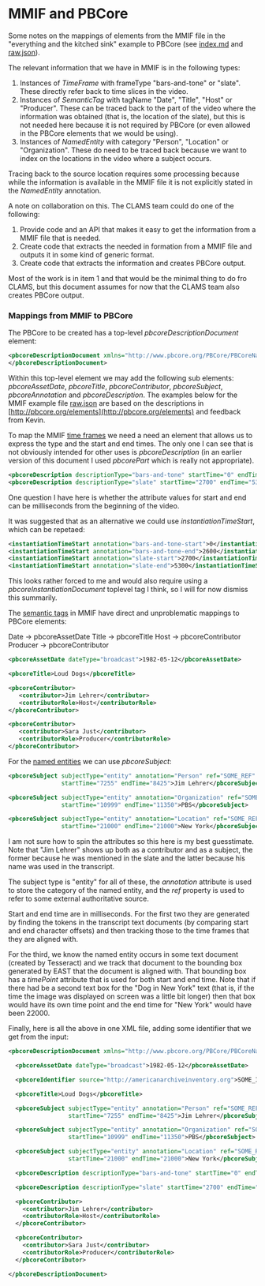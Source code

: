 # MMIF and PBCore

Some notes on the mappings of elements from the MMIF file in the "everything and the kitched sink" example to PBCore (see [index.md](index) and [raw.json](raw.json)).

The relevant information that we have in MMIF is in the following types:

1. Instances of *TimeFrame* with frameType "bars-and-tone" or "slate". These directly refer back to time slices in the video.
2. Instances of *SemanticTag* with tagName "Date", "Title", "Host" or "Producer". These can be traced back to the part of the video where the information was obtained (that is, the location of the slate), but this is not needed here because it is not required by PBCore (or even allowed in the PBCore elements that we would be using).
3. Instances of *NamedEntity* with category "Person", "Location" or "Organization". These do need to be traced back because we want to index on the locations in the video where a subject occurs.

Tracing back to the source location requires some processing because while the information is available in the MMIF file it is not explicitly stated in the *NamedEntity* annotation.

A note on collaboration on this. The CLAMS team could do one of the following:

1. Provide code and an API that makes it easy to get the information from a MMIF file that is needed.
2. Create code that extracts the needed in formation from a MMIF file and outputs it in some kind of generic format.
3. Create code that extracts the information and creates PBCore output.

Most of the work is in item 1 and that would be the minimal thing to do fro CLAMS, but this document assumes for now that the CLAMS team also creates PBCore output.

### Mappings from MMIF to PBCore

The PBCore to be created has a top-level *pbcoreDescriptionDocument* element:

```xml
<pbcoreDescriptionDocument xmlns="http://www.pbcore.org/PBCore/PBCoreNamespace.html">
</pbcoreDescriptionDocument>
```

Within this top-level element we may add the following sub elements: *pbcoreAssetDate*, *pbcoreTitle*, *pbcoreContributor*, *pbcoreSubject*, *pbcoreAnnotation* and *pbcoreDescription*. The examples below for the MMIF example file [raw.json](raw.json) are based on the descriptions in [http://pbcore.org/elements](http://pbcore.org/elements) and feedback from Kevin.

To map the MMIF <u>time frames</u> we need a need an element that allows us to express the type and the start and end times. The only one I can see that is not obviously intended for other uses is *pbcoreDescription* (in an earlier version of this document I used *pbcorePart* which is really not appropriate).

```xml
<pbcoreDescription descriptionType="bars-and-tone" startTime="0" endTime="2600" />
<pbcoreDescription descriptionType="slate" startTime="2700" endTime="5300" />
```

One question I have here is whether the attribute values for start and end can be milliseconds from the beginning of the video.

It was suggested that as an alternative we could use *instantiationTimeStart*, which can be repetaed:

```xml
<instantiationTimeStart annotation="bars-and-tone-start">0</instantiationTimeStart>
<instantiationTimeStart annotation="bars-and-tone-end">2600</instantiationTimeStart>
<instantiationTimeStart annotation="slate-start">2700</instantiationTimeStart>
<instantiationTimeStart annotation="slate-end">5300</instantiationTimeStart>
```

This looks rather forced to me and would also require using a *pbcoreInstantiationDocument* toplevel tag I think, so I will for now dismiss this summarily.

The <u>semantic tags</u> in MMIF have direct and unproblematic mappings to PBCore elements:

Date → pbcoreAssetDate
Title  → pbcoreTitle
Host → pbcoreContributor
Producer → pbcoreContributor

```xml
<pbcoreAssetDate dateType="broadcast">1982-05-12</pbcoreAssetDate>
```

```xml
<pbcoreTitle>Loud Dogs</pbcoreTitle>
```

```xml
<pbcoreContributor>
   <contributor>Jim Lehrer</contributor>
   <contributorRole>Host</contributorRole>
</pbcoreContributor>
```

```xml
<pbcoreContributor>
   <contributor>Sara Just</contributor>
   <contributorRole>Producer</contributorRole>
</pbcoreContributor>
```

For the <u>named entities</u> we can use *pbcoreSubject*:

```xml
<pbcoreSubject subjectType="entity" annotation="Person" ref="SOME_REF"
               startTime="7255" endTime="8425">Jim Lehrer</pbcoreSubject>
```

```xml
<pbcoreSubject subjectType="entity" annotation="Organization" ref="SOME_REF"
               startTime="10999" endTime="11350">PBS</pbcoreSubject>
```

```xml
<pbcoreSubject subjectType="entity" annotation="Location" ref="SOME_REF"
               startTime="21000" endTime="21000">New York</pbcoreSubject>
```

I am not sure how to spin the attributes so this here is my best guesstimate. Note that "Jim Lehrer" shows up both as a contributor and as a subject, the former because he was mentioned in the slate and the latter because his name was used in the transcript.

The subject type is "entity" for all of these, the *annotation* attribute is used to store the category of the named entity, and the *ref* property is used to refer to some external authoritative source.

Start and end time are in milliseconds. For the first two they are generated by finding the tokens in the transcript text documents (by comparing start and end character offsets) and then tracking those to the time frames that they are aligned with.

For the third, we know the named entity occurs in some text document (created by Tesseract) and we track that document to the bounding box generated by EAST that the document is aligned with. That bounding box has a *timePoint* attribute that is used for both start and end time. Note that if there had be a second text box for the "Dog in New York" text (that is, if the time the image was displayed on screen was a little bit longer) then that box would have its own time point and the end time for "New York" would have been 22000.

Finally, here is all the above in one XML file, adding some identifier that we get from the input:

```xml
<pbcoreDescriptionDocument xmlns="http://www.pbcore.org/PBCore/PBCoreNamespace.html">

  <pbcoreAssetDate dateType="broadcast">1982-05-12</pbcoreAssetDate>

  <pbcoreIdentifier source="http://americanarchiveinventory.org">SOME_ID</pbcoreIdentifier>

  <pbcoreTitle>Loud Dogs</pbcoreTitle>

  <pbcoreSubject subjectType="entity" annotation="Person" ref="SOME_REF"
                 startTime="7255" endTime="8425">Jim Lehrer</pbcoreSubject>

  <pbcoreSubject subjectType="entity" annotation="Organization" ref="SOME_REF"
                 startTime="10999" endTime="11350">PBS</pbcoreSubject>

  <pbcoreSubject subjectType="entity" annotation="Location" ref="SOME_REF"
                 startTime="21000" endTime="21000">New York</pbcoreSubject>

  <pbcoreDescription descriptionType="bars-and-tone" startTime="0" endTime="2600" />

  <pbcoreDescription descriptionType="slate" startTime="2700" endTime="5300" />

  <pbcoreContributor>
    <contributor>Jim Lehrer</contributor>
    <contributorRole>Host</contributorRole>
  </pbcoreContributor>

  <pbcoreContributor>
    <contributor>Sara Just</contributor>
    <contributorRole>Producer</contributorRole>
  </pbcoreContributor>

</pbcoreDescriptionDocument>
```

